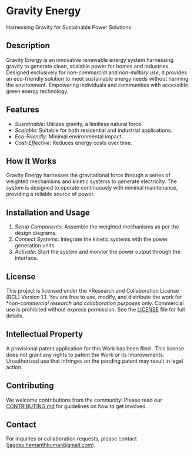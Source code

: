 # Gravity Energy
Harnessing Gravity for Sustainable Power Solutions

## Description
Gravity Energy is an innovative renewable energy system harnessing gravity to generate clean, scalable power for homes and industries. Designed exclusively for *non-commercial* and *non-military use*, it provides an eco-friendly solution to meet sustainable energy needs without harming the environment. Empowering individuals and communities with accessible green energy technology.

## Features
- *Sustainable*: Utilizes gravity, a limitless natural force.
- *Scalable*: Suitable for both residential and industrial applications.
- *Eco-Friendly*: Minimal environmental impact.
- *Cost-Effective*: Reduces energy costs over time.

## How It Works
Gravity Energy harnesses the gravitational force through a series of weighted mechanisms and kinetic systems to generate electricity. The system is designed to operate continuously with minimal maintenance, providing a reliable source of power.

## Installation and Usage
1. *Setup Components*: Assemble the weighted mechanisms as per the design diagrams.
2. *Connect Systems*: Integrate the kinetic systems with the power generation units.
3. *Activate*: Start the system and monitor the power output through the interface.

## License
This project is licensed under the *Research and Collaboration License (RCL) Version 1.1. You are free to use, modify, and distribute the work for **non-commercial research and collaboration purposes* only. Commercial use is prohibited without express permission. See the [LICENSE](./LICENSE) file for full details.

## Intellectual Property
A provisional patent application for this Work has been filed . This license does not grant any rights to patent the Work or its Improvements. Unauthorized use that infringes on the pending patent may result in legal action.

## Contributing
We welcome contributions from the community! Please read our [CONTRIBUTING.md](./CONTRIBUTING.md) for guidelines on how to get involved.

## Contact
For inquiries or collaboration requests, please contact (jagdev.hemanthkumar@gmail.com).

